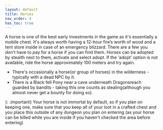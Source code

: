 ```yaml
---
layout: default
title: Horses
nav_order: 4
has_toc: true
---
```



A horse is one of the best early investments in the game as it's essentially a mobile chest. It's always worth having a 12-hour fire’s worth of wood and a tent store inside in case of an emergency blizzard. There are a few you don't have to pay for a horse if you can find them. Horses can be adopted by stealth next to them, activate and select adopt. If the ‘adopt’ option is not available, ride the horse approximately 100 meters and try again. 

* There's occasionally a horse(or group of horses) in the wilderness - typically with a dead NPC by it. 
* There is a Black fell Pony near a cave underneath Dragonsreach guarded by bandits - taking this one counts as stealing(although you almost never get a bounty for doing so).


{: .important}
Your horse is not immortal by default, so if you plan on keeping one, make sure that you keep all of your loot in a crafted chest and you place this outside of any dungeon you plan on entering (as your horse can be killed while you are inside if you haven't checked the area before entering)
